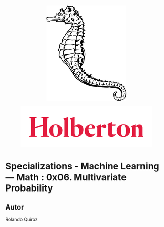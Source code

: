 # 
<p align="center">
  <img src="https://github.com/rolandoquiroz/images/blob/master/seahorse-draw.png" />
</p>

<p align="center">
  <img src="https://github.com/rolandoquiroz/images/blob/master/holberton-logo.png" />
</p>

# Specializations - Machine Learning ― Math : 0x06. Multivariate Probability


## Autor
Rolando Quiroz